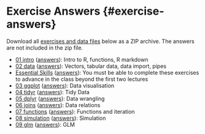 
# Exercise Answers {#exercise-answers}

Download all [exercises and data files](exercises/msc-data-skills-exercises.zip) below as a ZIP archive. The answers are not included in the zip file.

* [01 intro](exercises/01_intro_exercise.Rmd) ([answers](exercises/01_intro_answers.html)): Intro to R, functions, R markdown
* [02 data](exercises/02_data_exercise.Rmd) ([answers](exercises/02_data_answers.html)): Vectors, tabular data, data import, pipes
* [Essential Skills](exercises/essential_skills_exercise.Rmd) ([answers](exercises/essential_skills_answers.html)): You must be able to complete these exercises to advance in the class beyond the first two lectures
* [03 ggplot](exercises/03_ggplot_exercise.Rmd) ([answers](exercises/03_ggplot_answers.html)): Data visualisation
* [04 tidyr](exercises/04_tidyr_exercise.Rmd) ([answers](exercises/04_tidyr_answers.html)): Tidy Data
* [05 dplyr](exercises/05_dplyr_exercise.Rmd) ([answers](exercises/05_dplyr_answers.html)): Data wrangling
* [06 joins](exercises/06_joins_exercise.Rmd) ([answers](exercises/06_joins_answers.html)): Data relations
* [07 functions](exercises/07_func_exercise.Rmd) ([answers](exercises/07_func_answers.html)): Functions and iteration
* [08 simulation](exercises/08_sim_exercise.Rmd) ([answers](exercises/08_sim_answers.html)): Simulation
* [09 glm](exercises/09_glm_exercise.Rmd) ([answers](exercises/09_glm_answers.html)): GLM
